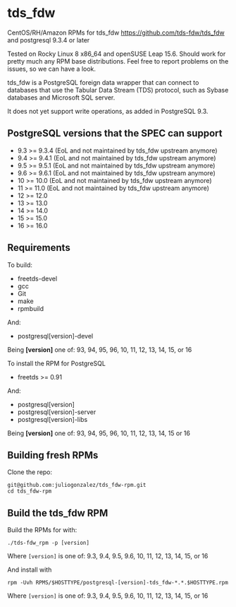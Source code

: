 tds_fdw
=======

CentOS/RH/Amazon RPMs for tds_fdw  <https://github.com/tds-fdw/tds_fdw> and postgresql 9.3.4 or later

Tested on Rocky Linux 8 x86_64 and openSUSE Leap 15.6. Should work for pretty much any RPM base distributions. Feel free to report problems on the issues, so we can have a look.

tds_fdw is a PostgreSQL foreign data wrapper that can connect to databases that use the Tabular Data Stream (TDS) protocol, such as Sybase databases and Microsoft SQL server.

It does not yet support write operations, as added in PostgreSQL 9.3.

PostgreSQL versions that the SPEC can support
---------------------------------------------
* 9.3 >= 9.3.4 (EoL and not maintained by tds_fdw upstream anymore)
* 9.4 >= 9.4.1 (EoL and not maintained by tds_fdw upstream anymore)
* 9.5 >= 9.5.1 (EoL and not maintained by tds_fdw upstream anymore)
* 9.6 >= 9.6.1 (EoL and not maintained by tds_fdw upstream anymore)
* 10 >= 10.0 (EoL and not maintained by tds_fdw upstream anymore)
* 11 >= 11.0 (EoL and not maintained by tds_fdw upstream anymore)
* 12 >= 12.0
* 13 >= 13.0
* 14 >= 14.0
* 15 >= 15.0
* 16 >= 16.0

Requirements
------------

To build: 

* freetds-devel
* gcc
* Git
* make
* rpmbuild

And:

* postgresql[version]-devel

Being **[version]** one of: 93, 94, 95, 96, 10, 11, 12, 13, 14, 15, or 16

To install the RPM for PostgreSQL

* freetds >= 0.91

And:
* postgresql[version]
* postgresql[version]-server
* postgresql[version]-libs

Being **[version]** one of: 93, 94, 95, 96, 10, 11, 12, 13, 14, 15 or 16

Building fresh RPMs
-------------------

Clone the repo: 

    git@github.com:juliogonzalez/tds_fdw-rpm.git
    cd tds_fdw-rpm


Build the tds_fdw RPM
---------------------

Build the RPMs for with:

    ./tds-fdw_rpm -p [version]

Where `[version]` is one of: 9.3, 9.4, 9.5, 9.6, 10, 11, 12, 13, 14, 15, or 16

And install with

    rpm -Uvh RPMS/$HOSTTYPE/postgresql-[version]-tds_fdw-*.*.$HOSTTYPE.rpm

Where `[version]` is one of: 9.3, 9.4, 9.5, 9.6, 10, 11, 12, 13, 14, 15, or 16

